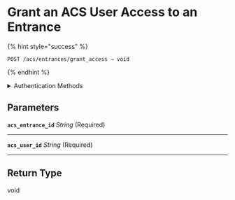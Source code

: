 # Grant an ACS User Access to an Entrance



{% hint style="success" %}
```
POST /acs/entrances/grant_access ⇒ void
```
{% endhint %}

<details>

<summary>Authentication Methods</summary>

- API key
- Personal access token
  <br>Must also include the `seam-workspace` header in the request.
</details>

## Parameters

**`acs_entrance_id`** *String* (Required)

---

**`acs_user_id`** *String* (Required)

---


## Return Type

void
